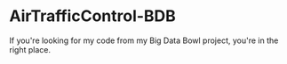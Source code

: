 # AirTrafficControl-BDB
 If you're looking for my code from my Big Data Bowl project, you're in the right place.
